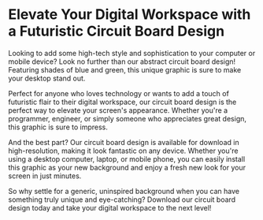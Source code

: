 <!--font:Poppins-->

# Elevate Your Digital Workspace with a Futuristic Circuit Board Design

Looking to add some high-tech style and sophistication to your computer or mobile device? Look no further than our abstract circuit board design! Featuring shades of blue and green, this unique graphic is sure to make your desktop stand out.

Perfect for anyone who loves technology or wants to add a touch of futuristic flair to their digital workspace, our circuit board design is the perfect way to elevate your screen's appearance. Whether you're a programmer, engineer, or simply someone who appreciates great design, this graphic is sure to impress.

And the best part? Our circuit board design is available for download in high-resolution, making it look fantastic on any device. Whether you're using a desktop computer, laptop, or mobile phone, you can easily install this graphic as your new background and enjoy a fresh new look for your screen in just minutes.

So why settle for a generic, uninspired background when you can have something truly unique and eye-catching? Download our circuit board design today and take your digital workspace to the next level!

<!--

Write me markdown content of website with wallpaper:

"A wallpaper with a simple graphic of an abstract circuit board, in shades of blue and green."

The header of the page should not be copy of the text but rather a real content of the website which is using this wallpaper.


---


# Circuit Board Wallpaper

Welcome to our website featuring a sleek and modern wallpaper design! Our wallpaper showcases an abstract circuit board graphic in shades of blue and green. This wallpaper is perfect for anyone who loves technology or wants to add a futuristic touch to their desktop background.

Our wallpaper is available for download in high-resolution, ensuring that it will look great on any device. Whether you're using a desktop computer, laptop, or mobile device, this wallpaper will make your screen stand out. 

So why wait? Download our circuit board wallpaper today and give your device a fresh new look!


---


Heading should not include word "wallpaper". The website should not be about the wallpaper itself, wallpaper is just a related background, rewrite whole content.


---


# Futuristic Circuit Board Design for Your Desktop

Looking for a sleek and modern background for your computer or mobile device? Look no further than our abstract circuit board design! This unique graphic features shades of blue and green, creating a futuristic and high-tech look that is sure to impress.

Our circuit board design is perfect for anyone who loves technology or wants to add a touch of sophistication to their digital workspace. Whether you're a programmer, engineer, or simply someone who appreciates great design, this graphic is sure to make your desktop stand out.

Best of all, our circuit board design is available for download in high-resolution. This means that it will look great on any device, whether you're using a desktop computer, laptop, or mobile phone. And because it's so easy to download and install, you can have a fresh new look for your screen in just minutes.

So why settle for a boring background when you can have something truly unique? Download our circuit board design today and take your digital workspace to the next level!


---


Heading is too long, rewrite whole content.


---


# Add a Futuristic Touch to Your Digital Workspace with Our Circuit Board Design

Looking for a way to add some sophistication and high-tech style to your computer or mobile device? Look no further than our abstract circuit board design! This unique graphic features shades of blue and green, creating a sleek and modern look that is sure to impress.

Our circuit board design is perfect for anyone who loves technology or wants to add a touch of futuristic flair to their digital workspace. Whether you're a programmer, engineer, or simply someone who appreciates great design, this graphic is sure to make your desktop stand out.

And the best part? Our circuit board design is available for download in high-resolution, meaning it will look fantastic on any device. Whether you're using a desktop computer, laptop, or mobile phone, you can easily install this graphic as your new background and enjoy a fresh new look for your screen in just minutes.

So why settle for a boring, generic background when you can have something truly unique and eye-catching? Download our circuit board design today and take your digital workspace to the next level!


---


Heading is too long, rewrite whole content.


---


# Elevate Your Digital Workspace with a Futuristic Circuit Board Design

Looking to add some high-tech style and sophistication to your computer or mobile device? Look no further than our abstract circuit board design! Featuring shades of blue and green, this unique graphic is sure to make your desktop stand out.

Perfect for anyone who loves technology or wants to add a touch of futuristic flair to their digital workspace, our circuit board design is the perfect way to elevate your screen's appearance. Whether you're a programmer, engineer, or simply someone who appreciates great design, this graphic is sure to impress.

And the best part? Our circuit board design is available for download in high-resolution, making it look fantastic on any device. Whether you're using a desktop computer, laptop, or mobile phone, you can easily install this graphic as your new background and enjoy a fresh new look for your screen in just minutes.

So why settle for a generic, uninspired background when you can have something truly unique and eye-catching? Download our circuit board design today and take your digital workspace to the next level!


---


Write me a Google font which is best fitting for the website.

Pick from the list:
- Alegreya
- Lobster
- Poppins
- Lato
- Futura
- Exo 2
- Roboto
- Dancing Script
- Orbitron
- Barlow Condensed
- Montserrat
- Open Sans
- Raleway
- Inter
- IBM Plex Sans
- Great Vibes
- Playfair Display


Write just the font name nothing else.


---


Poppins

-->
